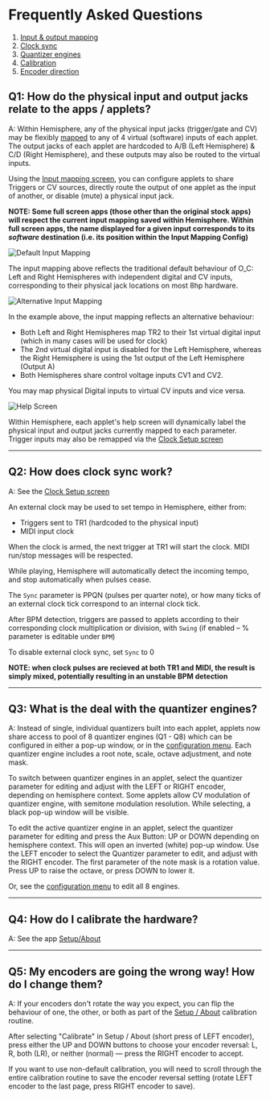 # Frequently Asked Questions

1. [Input & output mapping](#io)
2. [Clock sync](#clock)
3. [Quantizer engines](#quantizers)
4. [Calibration](#calibration)
5. [Encoder direction](#encoders)

## Q1: How do the physical input and output jacks relate to the apps / applets? <a id='io'>

A: Within Hemisphere, any of the physical input jacks (trigger/gate and CV) may be flexibly [mapped](Hemisphere-Input-Mapping) to any of 4 virtual (software) inputs of each applet. The output jacks of each applet are hardcoded to A/B (Left Hemisphere) & C/D (Right Hemisphere), and these outputs may also be routed to the virtual inputs.

Using the [Input mapping screen](Hemisphere-Input-Mapping), you can configure applets to share Triggers or CV sources, directly route the output of one applet as the input of another, or disable (mute) a physical input jack.

**NOTE: Some full screen apps (those other than the original stock apps) will respect the current input mapping saved within Hemisphere. Within full screen apps, the name displayed for a given input corresponds to its _software_ destination (i.e. its position within the Input Mapping Config)**

<img src="images/Default_Map.png" alt="Default Input Mapping">

The input mapping above reflects the traditional default behaviour of O_C: Left and Right Hemispheres with independent digital and CV inputs, corresponding to their physical jack locations on most 8hp hardware.

<img src="images/Alt_Map.png" alt="Alternative Input Mapping">

In the example above, the input mapping reflects an alternative behaviour:
- Both Left and Right Hemispheres map TR2 to their 1st virtual digital input (which in many cases will be used for clock)
- The 2nd virtual digital input is disabled for the Left Hemisphere, whereas the Right Hemisphere is using the 1st output of the Left Hemisphere (Output A)
- Both Hemispheres share control voltage inputs CV1 and CV2.

You may map physical Digital inputs to virtual CV inputs and vice versa.

<img src="images/Help_Screen.png" alt="Help Screen">

Within Hemisphere, each applet's help screen will dynamically label the physical input and output jacks currently mapped to each parameter. Trigger inputs may also be remapped via the [Clock Setup screen](Clock-Setup)

<hr>

## Q2: How does clock sync work? <a id='clock'>

A: See the [Clock Setup screen](Clock-Setup)

An external clock may be used to set tempo in Hemisphere, either from:
- Triggers sent to TR1 (hardcoded to the physical input)
- MIDI input clock

When the clock is armed, the next trigger at TR1 will start the clock. MIDI run/stop messages will be respected.

While playing, Hemisphere will automatically detect the incoming tempo, and stop automatically when pulses cease.

The `Sync` parameter is PPQN (pulses per quarter note), or how many ticks of an external clock tick correspond to an internal clock tick.

After BPM detection, triggers are passed to applets according to their corresponding clock multiplication or division, with `Swing` (if enabled – % parameter is editable under `BPM`)

To disable external clock sync, set `Sync` to 0

**NOTE: when clock pulses are recieved at both TR1 and MIDI, the result is simply mixed, potentially resulting in an unstable BPM detection**

<hr>

## Q3: What is the deal with the quantizer engines? <a id='quantizers'>


A: Instead of single, individual quantizers built into each applet, applets now share access to pool of 8 quantizer engines (Q1 - Q8) which can be configured in either a pop-up window, or in the [configuration menu](Hemispher-Quantizer-Setup). Each quantizer engine includes a root note, scale, octave adjustment, and note mask.

To switch between quantizer engines in an applet, select the quantizer parameter for editing and adjust with the LEFT or RIGHT encoder, depending on hemisphere context. Some applets allow CV modulation of quantizer engine, with semitone modulation resolution. While selecting, a black pop-up window will be visible.

To edit the active quantizer engine in an applet, select the quantizer parameter for editing and press the Aux Button: UP or DOWN depending on hemisphere context. This will open an inverted (white) pop-up window. Use the LEFT encoder to select the Quantizer parameter to edit, and adjust with the RIGHT encoder. The first parameter of the note mask is a rotation value. Press UP to raise the octave, or press DOWN to lower it.

Or, see the [configuration menu](Hemispher-Quantizer-Setup) to edit all 8 engines.

<hr>

## Q4: How do I calibrate the hardware? <a id='calibration'>

A: See the app [Setup/About](Setup-About)

<hr>

## Q5: My encoders are going the wrong way! How do I change them? <a id='encoders'>

A: If your encoders don't rotate the way you expect, you can flip the behaviour of one, the other, or both as part of the [Setup / About](Setup-About) calibration routine.

After selecting "Calibrate" in Setup / About (short press of LEFT encoder), press either the UP and DOWN buttons to choose your encoder reversal: L, R, both (LR), or neither (normal) — press the RIGHT encoder to accept.

If you want to use non-default calibration, you will need to scroll through the entire calibration routine to save the encoder reversal setting (rotate LEFT encoder to the last page, press RIGHT encoder to save).

